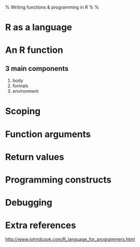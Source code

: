 % Writing functions & programming in R
%
%

# R as a language

# An R function

## 3 main components

1. body
2. formals
3. environment

# Scoping
 
# Function arguments

# Return values

# Programming constructs 

# Debugging

# Extra references

http://www.johndcook.com/R_language_for_programmers.html
